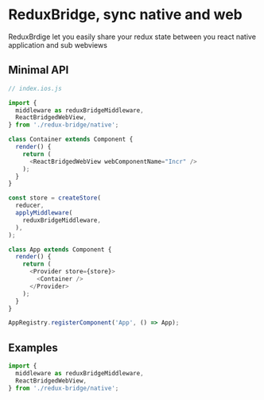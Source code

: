 # ReduxBridge, sync native and web

ReduxBrdige let you easily share your redux state between you react native application and sub webviews

## Minimal API
```javascript
// index.ios.js

import {
  middleware as reduxBridgeMiddleware,
  ReactBridgedWebView,
} from './redux-bridge/native';

class Container extends Component {
  render() {
    return (
      <ReactBridgedWebView webComponentName="Incr" />
    );
  }
}

const store = createStore(
  reducer,
  applyMiddleware(
    reduxBridgeMiddleware,
  ),
);

class App extends Component {
  render() {
    return (
      <Provider store={store}>
        <Container />
      </Provider>
    );
  }
}

AppRegistry.registerComponent('App', () => App);
```

## Examples
```javascript
import {
  middleware as reduxBridgeMiddleware,
  ReactBridgedWebView,
} from './redux-bridge/native';
```
